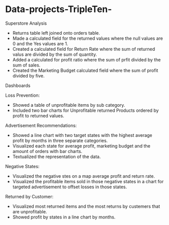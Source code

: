 # Data-projects-TripleTen-

Superstore Analysis

- Returns table left joined onto orders table.
- Made a calculated field for the returned values where the null values are 0 and the Yes values are 1.
- Created a calculated field for Return Rate where the sum of returned valus are divided by the sum of quantity.
- Added a calculated for profit ratio where the sum of prfit divided by the sum of sales.
- Created the Marketing Budget calculated field where the sum of profit divided by five.

Dashboards

Loss Prevention:
- Showed a table of unprofitable items by sub category.
- Included two bar charts for Unprofitable returned Products ordered by profit to returned values.

Advertisement Recommendations: 
- Showed a line chart with two target states with the highest average profit by months in three separate categories.
- Visualized each state for average profit, marketing budget and the amount of orders with bar charts.
- Textualized the representation of the data.

Negative States:
- Visualized the negative stes on a map average profit and return rate.
- Visualized the profitable items sold in those negative states in a chart for targeted advertisement to offset losses in those states.

Returned by Customer:
- Visualized most returned items and the most returns by custemers that are unprofitable.
- Showed profit by states in a line chart by months.
